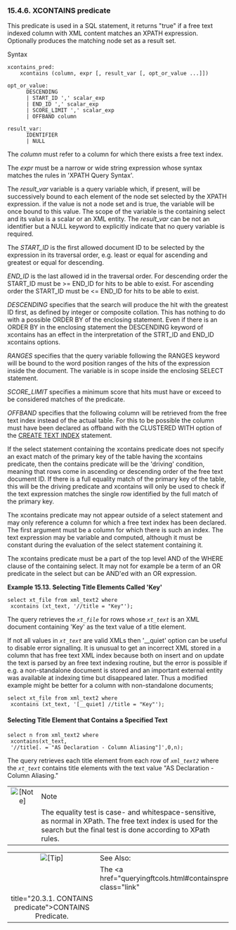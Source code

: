 <div>

<div>

<div>

<div>

### 15.4.6. XCONTAINS predicate

</div>

</div>

</div>

This predicate is used in a SQL statement, it returns "true" if a free
text indexed column with XML content matches an XPATH expression.
Optionally produces the matching node set as a result set.

Syntax

``` programlisting
xcontains_pred:
    xcontains (column, expr [, result_var [, opt_or_value ...]])

opt_or_value:
      DESCENDING
      | START_ID ',' scalar_exp
      | END_ID ',' scalar_exp
      | SCORE_LIMIT ',' scalar_exp
      | OFFBAND column

result_var:
      IDENTIFIER
      | NULL
```

The <span class="emphasis">*column*</span> must refer to a column for
which there exists a free text index.

The <span class="emphasis">*expr*</span> must be a narrow or wide string
expression whose syntax matches the rules in 'XPATH Query Syntax'.

The <span class="emphasis">*result_var*</span> variable is a query
variable which, if present, will be successively bound to each element
of the node set selected by the XPATH expression. if the value is not a
node set and is true, the variable will be once bound to this value. The
scope of the variable is the containing select and its value is a scalar
or an XML entity. The <span class="emphasis">*result_var*</span> can be
not an identifier but a NULL keyword to explicitly indicate that no
query variable is required.

The <span class="emphasis">*START_ID*</span> is the first allowed
document ID to be selected by the expression in its traversal order,
e.g. least or equal for ascending and greatest or equal for descending.

<span class="emphasis">*END_ID*</span> is the last allowed id in the
traversal order. For descending order the START_ID must be \>= END_ID
for hits to be able to exist. For ascending order the START_ID must be
\<= END_ID for hits to be able to exist.

<span class="emphasis">*DESCENDING*</span> specifies that the search
will produce the hit with the greatest ID first, as defined by integer
or composite collation. This has nothing to do with a possible ORDER BY
of the enclosing statement. Even if there is an ORDER BY in the
enclosing statement the DESCENDING keyword of xcontains has an effect in
the interpretation of the STRT_ID and END_ID xcontains options.

<span class="emphasis">*RANGES*</span> specifies that the query variable
following the RANGES keyword will be bound to the word position ranges
of the hits of the expression inside the document. The variable is in
scope inside the enclosing SELECT statement.

<span class="emphasis">*SCORE_LIMIT*</span> specifies a minimum score
that hits must have or exceed to be considered matches of the predicate.

<span class="emphasis">*OFFBAND*</span> specifies that the following
column will be retrieved from the free text index instead of the actual
table. For this to be possible the column must have been declared as
offband with the CLUSTERED WITH option of the
<a href="creatingtxtidxs.html#createtxtidxstmt" class="link"
title="20.2.1. The CREATE TEXT INDEX statement">CREATE TEXT INDEX</a>
statement.

If the select statement containing the xcontains predicate does not
specify an exact match of the primary key of the table having the
xcontains predicate, then the contains predicate will be the 'driving'
condition, meaning that rows come in ascending or descending order of
the free text document ID. If there is a full equality match of the
primary key of the table, this will be the driving predicate and
xcontains will only be used to check if the text expression matches the
single row identified by the full match of the primary key.

The xcontains predicate may not appear outside of a select statement and
may only reference a column for which a free text index has been
declared. The first argument must be a column for which there is such an
index. The text expression may be variable and computed, although it
must be constant during the evaluation of the select statement
containing it.

The xcontains predicate must be a part of the top level AND of the WHERE
clause of the containing select. It may not for example be a term of an
OR predicate in the select but can be AND'ed with an OR expression.

<div>

**Example 15.13. Selecting Title Elements Called 'Key'**

<div>

``` programlisting
select xt_file from xml_text2 where
 xcontains (xt_text, '//title = "Key"');
```

The query retrieves the *`xt_file`* for rows whose *`xt_text`* is an XML
document containing 'Key' as the text value of a title element.

If not all values in *`xt_text`* are valid XMLs then '\_\_quiet' option
can be useful to disable error signalling. It is unusual to get an
incorrect XML stored in a column that has free text XML index because
both on insert and on update the text is parsed by an free text indexing
routine, but the error is possible if e.g. a non-standalone document is
stored and an important external entity was available at indexing time
but disappeared later. Thus a modified example might be better for a
column with non-standalone documents;

``` programlisting
select xt_file from xml_text2 where
 xcontains (xt_text, '[__quiet] //title = "Key"');
```

#### Selecting Title Element that Contains a Specified Text

``` programlisting
select n from xml_text2 where
 xcontains(xt_text,
 '//title[. = "AS Declaration - Column Aliasing"]',0,n);
```

The query retrieves each title element from each row of *`xml_text2`*
where the *`xt_text`* contains title elements with the text value "AS
Declaration - Column Aliasing."

<div>

|                              |                                                                                                                                                                          |
|:----------------------------:|:-------------------------------------------------------------------------------------------------------------------------------------------------------------------------|
| ![\[Note\]](images/note.png) | Note                                                                                                                                                                     |
|                              | The equality test is case- and whitespace-sensitive, as normal in XPath. The free text index is used for the search but the final test is done according to XPath rules. |

</div>

</div>

</div>

  

<div>

|                            |                                                                  |
|:--------------------------:|:-----------------------------------------------------------------|
| ![\[Tip\]](images/tip.png) | See Also:                                                        |
|                            | The <a href="queryingftcols.html#containspredicate" class="link" 
                              title="20.3.1. CONTAINS predicate">CONTAINS</a> Predicate.        |

</div>

</div>
